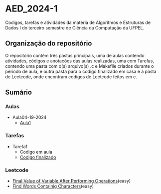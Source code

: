 # AED_2024-1
Codigos, tarefas e atividades da matéria de Algoritmos e Estruturas de Dados I do terceiro semestre de Ciência da Computação da UFPEL.
## Organização do repositório
O repositório contém três pastas principais, uma de aulas contendo atividades, códigos e anotacões das aulas realizadas, uma com Tarefas, contendo uma pasta com o(s) arquivo(s) .c e Makefile criados durante o periodo de aula, e outra pasta para o codigo finalizado em casa e a pasta de Leetcode, onde encontram codigos de Leetcode feitos em c.
## Sumário
### Aulas
- Aula04-19-2024
  -  [Aula1](Aulas/aula04-19-2024/aula01.c)
### Tarefas
- Tarefa1
  - Codigo em aula
  - [Codigo finalizado](Tarefas/Tarefa1/CodigoFinalizado/Tarefa1.c)
### Leetcode
- [Final Value of Variable After Performing Operations](Leetcode/FinalValueOfVariableAfterPerformingOperations.c)(easy)
- [Find Words Containig Characters](Leetcode/FindWordsContainingCharacters.c)(easy)
